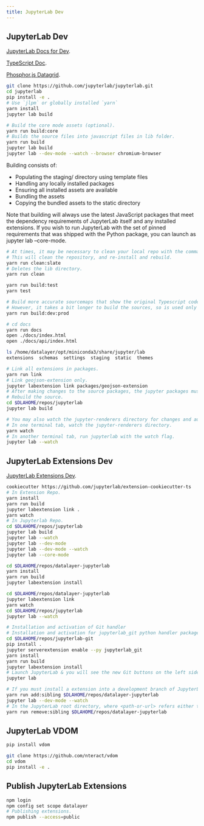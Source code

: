 ```yaml
---
title: JupyterLab Dev
---
```


## JupyterLab Dev

[JupyterLab Docs for Dev](https://jupyterlab.readthedocs.io/en/latest/developer/repo.html).

[TypeScript Doc](http://jupyterlab.github.io/jupyterlab/index.html).

[Phosphor.js Datagrid](http://phosphorjs.github.io/examples/datagrid).

```bash
git clone https://github.com/jupyterlab/jupyterlab.git
cd jupyterlab
pip install -e .
# Use `jlpm` or globally installed `yarn`
yarn install
jupyter lab build
```

```bash
# Build the core mode assets (optional).
yarn run build:core
# Builds the source files into javascript files in lib folder.
yarn run build
jupyter lab build
jupyter lab --dev-mode --watch --browser chromium-browser
```

Building consists of:

+ Populating the staging/ directory using template files
+ Handling any locally installed packages
+ Ensuring all installed assets are available
+ Bundling the assets
+ Copying the bundled assets to the static directory

Note that building will always use the latest JavaScript packages that meet the dependency requirements of JupyterLab itself and any installed extensions. If you wish to run JupyterLab with the set of pinned requirements that was shipped with the Python package, you can launch as jupyter lab –core-mode.

```bash
# At times, it may be necessary to clean your local repo with the command yarn run clean:slate.
# This will clean the repository, and re-install and rebuild.
yarn run clean:slate
# Deletes the lib directory.
yarn run clean 
```

```bash
yarn run build:test
yarn test
```

```bash
# Build more accurate sourcemaps that show the original Typescript code when debugging.
# However, it takes a bit longer to build the sources, so is used only to build for production by default.
yarn run build:dev:prod
```

```bash
# cd docs
yarn run docs
open ./docs/index.html
open ./docs/api/index.html
```

```bash
ls /home/datalayer/opt/miniconda3/share/jupyter/lab
extensions  schemas  settings  staging  static  themes
```

```bash
# Link all extensions in packages.
yarn run link
# Link geojson-extension only.
jupyter labextension link packages/geojson-extension
# After making changes to the source packages, the jupyter packages must be rebuilt.
# Rebuild the source.
cd $DLAHOME/repos/jupyterlab
jupyter lab build
```

```bash
# You may also watch the jupyter-renderers directory for changes and automatically rebuild.
# In one terminal tab, watch the jupyter-renderers directory.
yarn watch
# In another terminal tab, run jupyterlab with the watch flag.
jupyter lab --watch
```

## JupyterLab Extensions Dev

[JupyterLab Extensions Dev](https://jupyterlab.readthedocs.io/en/latest/developer/extension_dev.html).

```bash
cookiecutter https://github.com/jupyterlab/extension-cookiecutter-ts
# In Extension Repo.
yarn install
yarn run build
jupyter labextension link .
yarn watch
# In Jupyterlab Repo.
cd $DLAHOME/repos/jupyterlab
jupyter lab build
jupyter lab --watch
jupyter lab --dev-mode
jupyter lab --dev-mode --watch
jupyter lab --core-mode
```

```bash
cd $DLAHOME/repos/datalayer-jupyterlab
yarn install
yarn run build
jupyter labextension install
```

```bash
cd $DLAHOME/repos/datalayer-jupyterlab
jupyter labextension link
yarn watch
cd $DLAHOME/repos/jupyterlab
jupyter lab --watch
```

```bash
# Installation and activation of Git handler
# Installation and activation for jupyterlab_git python handler package:
cd $DLAHOME/repos/jupyterlab-git
pip install .
jupyter serverextension enable --py jupyterlab_git
yarn install
yarn run build
jupyter labextension install
# Launch JupyterLab & you will see the new Git buttons on the left side of the window.
jupyter lab
```

```bash
# If you must install a extension into a development branch of JupyterLab, you have to graft it into the source tree of JupyterLab itself. This may be done using the command.
yarn run add:sibling $DLAHOME/repos/datalayer-jupyterlab
jupyter lab --dev-mode --watch
# In the JupyterLab root directory, where <path-or-url> refers either to an extension npm package on the local filesystem, or a URL to a git repository for an extension npm package. This operation may be subsequently reversed by running.
yarn run remove:sibling $DLAHOME/repos/datalayer-jupyterlab
```

## JupyterLab VDOM

```bash
pip install vdom
```

```bash
git clone https://github.com/nteract/vdom
cd vdom
pip install -e .
```

## Publish JupyterLab Extensions

```bash
npm login
npm config set scope datalayer
# Publishing extensions.
npm publish --access=public
```
